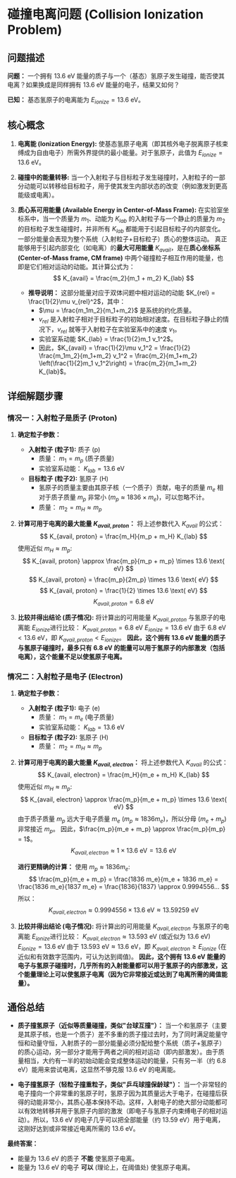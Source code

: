 # 碰撞电离问题 (Collision Ionization Problem)

## 问题描述

**问题：** 一个拥有 $13.6 \text{ eV}$ 能量的质子与一个（基态）氢原子发生碰撞，能否使其电离？如果换成是同样拥有 $13.6 \text{ eV}$ 能量的电子，结果又如何？

**已知：** 基态氢原子的电离能为 $E_{ionize} = 13.6 \text{ eV}$。

## 核心概念

1.  **电离能 (Ionization Energy):**
    使基态氢原子电离（即其核外电子脱离原子核束缚成为自由电子）所需外界提供的最小能量。对于氢原子，此值为 $E_{ionize} = 13.6 \text{ eV}$。

2.  **碰撞中的能量转移:**
    当一个入射粒子与目标粒子发生碰撞时，入射粒子的一部分动能可以转移给目标粒子，用于使其发生内部状态的改变（例如激发到更高能级或电离）。

3.  **质心系可用能量 (Available Energy in Center-of-Mass Frame):**
    在实验室坐标系中，当一个质量为 $m_1$、动能为 $K_{lab}$ 的入射粒子与一个静止的质量为 $m_2$ 的目标粒子发生碰撞时，并非所有 $K_{lab}$ 都能用于引起目标粒子的内部变化。一部分能量会表现为整个系统（入射粒子+目标粒子）质心的整体运动。
    真正能够用于引起内部变化（如电离）的**最大可用能量** $K_{avail}$，是在**质心坐标系 (Center-of-Mass frame, CM frame)** 中两个碰撞粒子相互作用的能量，也即是它们相对运动的动能。其计算公式为：
    $$
    K_{avail} = \frac{m_2}{m_1 + m_2} K_{lab}
    $$
    *   **推导说明：**
        这部分能量对应于双体问题中相对运动的动能 $K_{rel} = \frac{1}{2}\mu v_{rel}^2$，其中：
        *   $\mu = \frac{m_1m_2}{m_1+m_2}$ 是系统的约化质量。
        *   $v_{rel}$ 是入射粒子相对于目标粒子的初始相对速度。在目标粒子静止的情况下，$v_{rel}$ 就等于入射粒子在实验室系中的速度 $v_1$。
        *   实验室系动能 $K_{lab} = \frac{1}{2}m_1 v_1^2$。
        *   因此，$K_{avail} = \frac{1}{2}\mu v_1^2 = \frac{1}{2} \frac{m_1m_2}{m_1+m_2} v_1^2 = \frac{m_2}{m_1+m_2} \left(\frac{1}{2}m_1 v_1^2\right) = \frac{m_2}{m_1+m_2} K_{lab}$。

## 详细解题步骤

### 情况一：入射粒子是质子 (Proton)

1.  **确定粒子参数：**
    *   **入射粒子 (粒子1):** 质子 (p)
        *   质量： $m_1 = m_p$ (质子质量)
        *   实验室系动能： $K_{lab} = 13.6 \text{ eV}$
    *   **目标粒子 (粒子2):** 氢原子 (H)
        *   氢原子的质量主要由其原子核（一个质子）贡献，电子的质量 $m_e$ 相对于质子质量 $m_p$ 非常小 ($m_p \approx 1836 \times m_e$)，可以忽略不计。
        *   质量： $m_2 = m_H \approx m_p$

2.  **计算可用于电离的最大能量 $K_{avail, proton}$：**
    将上述参数代入 $K_{avail}$ 的公式：
    $$
    K_{avail, proton} = \frac{m_H}{m_p + m_H} K_{lab}
    $$
    使用近似 $m_H \approx m_p$:
    $$
    K_{avail, proton} \approx \frac{m_p}{m_p + m_p} \times 13.6 \text{ eV}
    $$
    $$
    K_{avail, proton} = \frac{m_p}{2m_p} \times 13.6 \text{ eV}
    $$
    $$
    K_{avail, proton} = \frac{1}{2} \times 13.6 \text{ eV}
    $$
    $$
    K_{avail, proton} = 6.8 \text{ eV}
    $$

3.  **比较并得出结论 (质子情况):**
    将计算出的可用能量 $K_{avail, proton}$ 与氢原子的电离能 $E_{ionize}$进行比较：
    $K_{avail, proton} = 6.8 \text{ eV}$
    $E_{ionize} = 13.6 \text{ eV}$
    由于 $6.8 \text{ eV} < 13.6 \text{ eV}$，即 $K_{avail, proton} < E_{ionize}$。
    **因此，这个拥有 $13.6 \text{ eV}$ 能量的质子与氢原子碰撞时，最多只有 $6.8 \text{ eV}$ 的能量可以用于氢原子的内部激发（包括电离），这个能量不足以使氢原子电离。**

### 情况二：入射粒子是电子 (Electron)

1.  **确定粒子参数：**
    *   **入射粒子 (粒子1):** 电子 (e)
        *   质量： $m_1 = m_e$ (电子质量)
        *   实验室系动能： $K_{lab} = 13.6 \text{ eV}$
    *   **目标粒子 (粒子2):** 氢原子 (H)
        *   质量： $m_2 = m_H \approx m_p$

2.  **计算可用于电离的最大能量 $K_{avail, electron}$：**
    将上述参数代入 $K_{avail}$ 的公式：
    $$
    K_{avail, electron} = \frac{m_H}{m_e + m_H} K_{lab}
    $$
    使用近似 $m_H \approx m_p$:
    $$
    K_{avail, electron} \approx \frac{m_p}{m_e + m_p} \times 13.6 \text{ eV}
    $$
    由于质子质量 $m_p$ 远大于电子质量 $m_e$ ($m_p \approx 1836 m_e$)，所以分母 $(m_e + m_p)$ 非常接近 $m_p$。
    因此，$\frac{m_p}{m_e + m_p} \approx \frac{m_p}{m_p} = 1$。
    $$
    K_{avail, electron} \approx 1 \times 13.6 \text{ eV} = 13.6 \text{ eV}
    $$

    **进行更精确的计算：**
    使用 $m_p \approx 1836 m_e$:
    $$
    \frac{m_p}{m_e + m_p} = \frac{1836 m_e}{m_e + 1836 m_e} = \frac{1836 m_e}{1837 m_e} = \frac{1836}{1837} \approx 0.9994556...
    $$
    所以：
    $$
    K_{avail, electron} \approx 0.9994556 \times 13.6 \text{ eV} \approx 13.59259 \text{ eV}
    $$

3.  **比较并得出结论 (电子情况):**
    将计算出的可用能量 $K_{avail, electron}$ 与氢原子的电离能 $E_{ionize}$进行比较：
    $K_{avail, electron} \approx 13.593 \text{ eV}$ (或近似为 $13.6 \text{ eV}$)
    $E_{ionize} = 13.6 \text{ eV}$
    由于 $13.593 \text{ eV} \approx 13.6 \text{ eV}$，即 $K_{avail, electron} \ge E_{ionize}$ (在近似和有效数字范围内，可认为达到阈值)。
    **因此，这个拥有 $13.6 \text{ eV}$ 能量的电子与氢原子碰撞时，几乎所有的入射能量都可以用于氢原子的内部激发，这个能量理论上可以使氢原子电离（因为它非常接近或达到了电离所需的阈值能量）。**

## 通俗总结

*   **质子撞氢原子（近似等质量碰撞，类似"台球互撞"）：**
    当一个和氢原子（主要是其原子核，也是一个质子）差不多重的质子撞过去时，为了同时满足能量守恒和动量守恒，入射质子的一部分能量必须分配给整个系统（质子+氢原子）的质心运动，另一部分才能用于两者之间的相对运动（即内部激发）。由于质量相当，大约有一半的初始动能会变成整体运动的能量，只有另一半（约 $6.8 \text{ eV}$）能用来尝试电离，这显然不够克服 $13.6 \text{ eV}$ 的电离能。

*   **电子撞氢原子（轻粒子撞重粒子，类似"乒乓球撞保龄球"）：**
    当一个非常轻的电子撞向一个非常重的氢原子时，氢原子因为其质量远大于电子，在碰撞后获得的动能非常小，其质心基本保持不动。这样，入射电子的绝大部分动能都可以有效地转移并用于氢原子内部的激发（即电子与氢原子内束缚电子的相对运动）。所以，$13.6 \text{ eV}$ 的电子几乎可以把全部能量（约 $13.59 \text{ eV}$）用于电离，这刚好达到或非常接近电离所需的 $13.6 \text{ eV}$。

**最终答案：**
*   能量为 $13.6 \text{ eV}$ 的质子 **不能** 使氢原子电离。
*   能量为 $13.6 \text{ eV}$ 的电子 **可以** (理论上，在阈值处) 使氢原子电离。